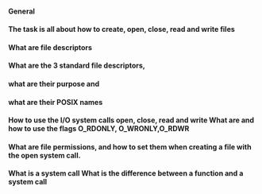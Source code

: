 #### General

#### The task is all about how to create, open, close, read and write files 

#### What are file descriptors 
#### What are the 3 standard file descriptors,
#### what are their purpose and 
#### what are their POSIX names 
#### How to use the I/O system calls open, close, read and write What are and how to use the flags O_RDONLY, O_WRONLY,O_RDWR 
#### What are file permissions, and how to set them when creating a file with the open system call.
#### What is a system call What is the difference between a function and a system call
